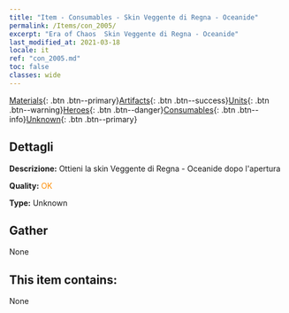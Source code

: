 ```yaml
---
title: "Item - Consumables - Skin Veggente di Regna - Oceanide"
permalink: /Items/con_2005/
excerpt: "Era of Chaos  Skin Veggente di Regna - Oceanide"
last_modified_at: 2021-03-18
locale: it
ref: "con_2005.md"
toc: false
classes: wide
---
```

 [Materials](/it/Items/){: .btn .btn--primary}[Artifacts](/it/Items/Artifacts/){: .btn .btn--success}[Units](/it/Items/Units/){: .btn .btn--warning}[Heroes](/it/Items/Heroes/){: .btn .btn--danger}[Consumables](/it/Items/Consumables/){: .btn .btn--info}[Unknown](/it/Items/Unknown/){: .btn .btn--primary}

## Dettagli
 **Descrizione:** Ottieni la skin Veggente di Regna - Oceanide dopo l'apertura

 **Quality:** <span style="color: #FF8C00">OK</span>

 **Type:** Unknown

## Gather

  None

## This item contains:

  None


